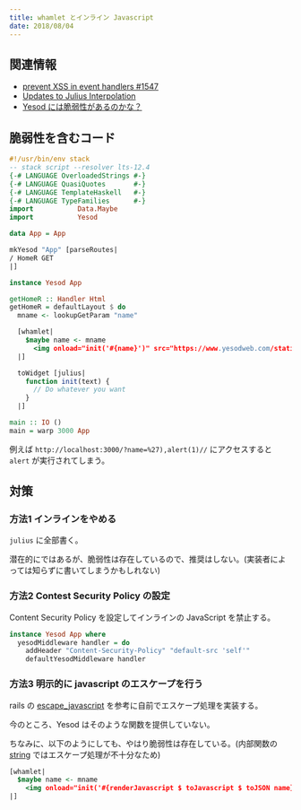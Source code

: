 ```yaml
---
title: whamlet とインライン Javascript
date: 2018/08/04
---
```


## 関連情報

- [prevent XSS in event handlers #1547](https://github.com/yesodweb/yesod/issues/1547)
- [Updates to Julius Interpolation](https://www.yesodweb.com/blog/2012/11/updates-julius-interpolation)
- [Yesod には脆弱性があるのかな？](https://haskell.e-bigmoon.com/posts/2018/07-31-yesodsecurity.html)

## 脆弱性を含むコード

```hs
#!/usr/bin/env stack
-- stack script --resolver lts-12.4
{-# LANGUAGE OverloadedStrings #-}
{-# LANGUAGE QuasiQuotes       #-}
{-# LANGUAGE TemplateHaskell   #-}
{-# LANGUAGE TypeFamilies      #-}
import           Data.Maybe
import           Yesod

data App = App

mkYesod "App" [parseRoutes|
/ HomeR GET
|]

instance Yesod App

getHomeR :: Handler Html
getHomeR = defaultLayout $ do
  mname <- lookupGetParam "name"

  [whamlet|
    $maybe name <- mname
      <img onload="init('#{name}')" src="https://www.yesodweb.com/static/logo-home2-no-esod-smaller2.png">
  |]

  toWidget [julius|
    function init(text) {
      // Do whatever you want
    }
  |]

main :: IO ()
main = warp 3000 App
```

例えば `http://localhost:3000/?name=%27),alert(1)//` にアクセスすると `alert` が実行されてしまう。

## 対策

### 方法1 インラインをやめる

`julius` に全部書く。

潜在的にではあるが、脆弱性は存在しているので、推奨はしない。(実装者によっては知らずに書いてしまうかもしれない)

### 方法2 Contest Security Policy の設定

Content Security Policy を設定してインラインの JavaScript を禁止する。

```hs
instance Yesod App where
  yesodMiddleware handler = do
    addHeader "Content-Security-Policy" "default-src 'self'"
    defaultYesodMiddleware handler
```

### 方法3 明示的に javascript のエスケープを行う

rails の [escape_javascript](https://github.com/rails/rails/blob/master/actionview/lib/action_view/helpers/javascript_helper.rb#L27) を参考に自前でエスケープ処理を実装する。

今のところ、Yesod はそのような関数を提供していない。

ちなみに、以下のようにしても、やはり脆弱性は存在している。(内部関数の [string](https://www.stackage.org/haddock/lts-12.4/shakespeare-2.0.15/src/Text.Julius.html#string) ではエスケープ処理が不十分なため)

```hs
[whamlet|
  $maybe name <- mname
    <img onload="init('#{renderJavascript $ toJavascript $ toJSON name}')" src="https://www.yesodweb.com/static/logo-home2-no-esod-smaller2.png">
|]
```